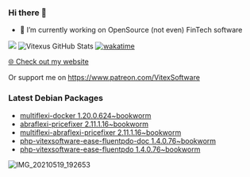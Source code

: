 ### Hi there 👋

- 🔭 I’m currently working on OpenSource  (not even) FinTech software

![](https://komarev.com/ghpvc/?username=Vitexus)
![Vitexus GitHub Stats](https://github-readme-stats.vercel.app/api?username=Vitexus&show_icons=true)
[![wakatime](https://wakatime.com/badge/user/5abba9ca-813e-43ac-9b5f-b1cfdf3dc1c7.svg)](https://wakatime.com/@5abba9ca-813e-43ac-9b5f-b1cfdf3dc1c7)

<p><a href="https://vitexsoftware.cz">🌐 Check out my website</a></p>

Or support me on https://www.patreon.com/VitexSoftware

### Latest Debian Packages
<!-- DEBIAN-PACKAGES-LIST:START -->
- [multiflexi-docker 1.20.0.624~bookworm](https://repo.vitexsoftware.com/package.php?package=multiflexi-docker)
- [abraflexi-pricefixer 2.11.1.16~bookworm](https://repo.vitexsoftware.com/package.php?package=abraflexi-pricefixer)
- [multiflexi-abraflexi-pricefixer 2.11.1.16~bookworm](https://repo.vitexsoftware.com/package.php?package=multiflexi-abraflexi-pricefixer)
- [php-vitexsoftware-ease-fluentpdo-doc 1.4.0.76~bookworm](https://repo.vitexsoftware.com/package.php?package=php-vitexsoftware-ease-fluentpdo-doc)
- [php-vitexsoftware-ease-fluentpdo 1.4.0.76~bookworm](https://repo.vitexsoftware.com/package.php?package=php-vitexsoftware-ease-fluentpdo)
<!-- DEBIAN-PACKAGES-LIST:END -->

![IMG_20210519_192653](https://user-images.githubusercontent.com/2621130/120022731-1bd48900-bfed-11eb-90f9-4f88f560b8b7.jpg)

<!--
**Vitexus/Vitexus** is a ✨ _special_ ✨ repository because its `README.md` (this file) appears on your GitHub profile.

Here are some ideas to get you started:

- 🌱 I’m currently learning ...
- 👯 I’m looking to collaborate on ...
- 🤔 I’m looking for help with ...
- 💬 Ask me about ...
- 📫 How to reach me: ...
- 😄 Pronouns: ...
- ⚡ Fun fact: ...
-->


